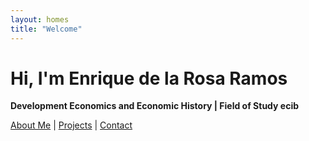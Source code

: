 ```yaml
---
layout: homes
title: "Welcome"
---
```


# Hi, I'm Enrique de la Rosa Ramos

**Development Economics and Economic History | Field of Study ecib**

[About Me](/about) | [Projects](/projects) | [Contact](/contact)
